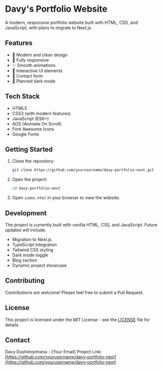 # Davy's Portfolio Website

A modern, responsive portfolio website built with HTML, CSS, and JavaScript, with plans to migrate to Next.js.

## Features

- 🎨 Modern and clean design
- 📱 Fully responsive
- ✨ Smooth animations
- 🎯 Interactive UI elements
- 📝 Contact form
- 🌙 Planned dark mode

## Tech Stack

- HTML5
- CSS3 (with modern features)
- JavaScript (ES6+)
- AOS (Animate On Scroll)
- Font Awesome Icons
- Google Fonts

## Getting Started

1. Clone the repository:
   ```bash
   git clone https://github.com/yourusername/davy-portfolio-next.git
   ```

2. Open the project:
   ```bash
   cd davy-portfolio-next
   ```

3. Open `index.html` in your browser to view the website.

## Development

The project is currently built with vanilla HTML, CSS, and JavaScript. Future updates will include:

- Migration to Next.js
- TypeScript integration
- Tailwind CSS styling
- Dark mode toggle
- Blog section
- Dynamic project showcase

## Contributing

Contributions are welcome! Please feel free to submit a Pull Request.

## License

This project is licensed under the MIT License - see the [LICENSE](LICENSE) file for details.

## Contact

Davy Dushimiyimana - [Your Email]
Project Link: [https://github.com/yourusername/davy-portfolio-next](https://github.com/yourusername/davy-portfolio-next)
